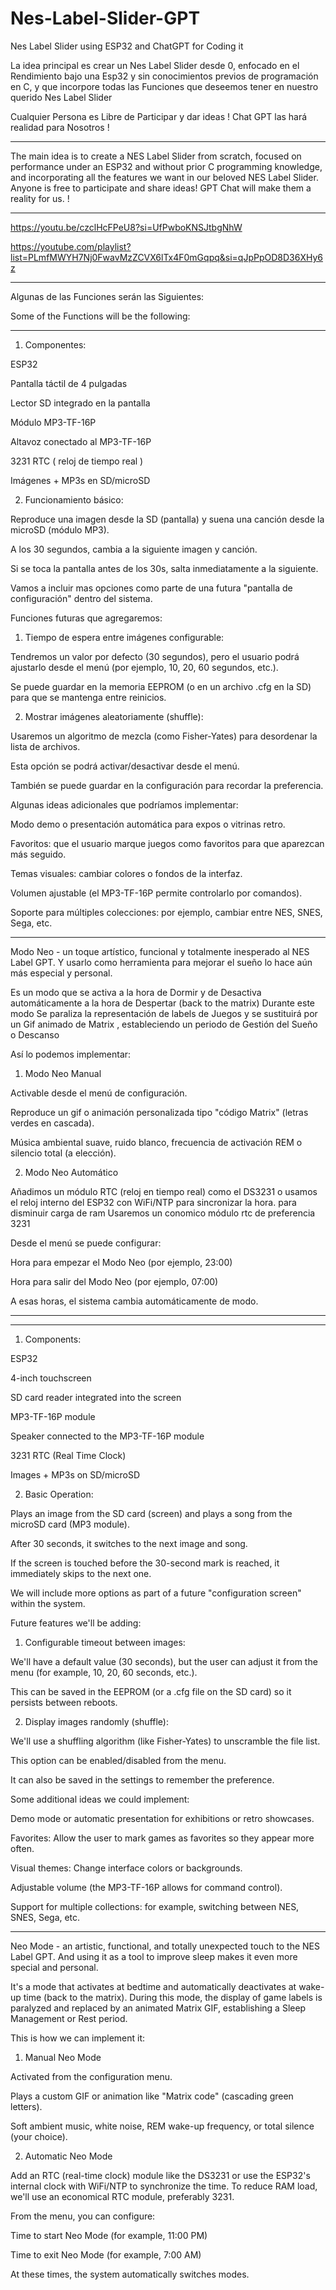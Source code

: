 # Nes-Label-Slider-GPT
Nes Label Slider using ESP32 and ChatGPT for Coding it

La idea principal es crear un Nes Label Slider desde 0, enfocado en el Rendimiento bajo una Esp32 y sin conocimientos previos de programación en C, y que incorpore todas las Funciones que deseemos tener en nuestro querido Nes Label Slider

Cualquier Persona es Libre de Participar y dar ideas ! Chat GPT las hará realidad para Nosotros !

--------------------------------

The main idea is to create a NES Label Slider from scratch, focused on performance under an ESP32 and without prior C programming knowledge, and incorporating all the features we want in our beloved NES Label Slider. Anyone is free to participate and share ideas! GPT Chat will make them a reality for us. !

-------------------------------

https://youtu.be/czclHcFPeU8?si=UfPwboKNSJtbgNhW

https://youtube.com/playlist?list=PLmfMWYH7Nj0FwavMzZCVX6lTx4F0mGqpq&si=qJpPpOD8D36XHy6z

-------------------------------

Algunas de las Funciones serán las Siguientes:

Some of the Functions will be the following:

-------------------------------

1. Componentes:

ESP32

Pantalla táctil de 4 pulgadas

Lector SD integrado en la pantalla

Módulo MP3-TF-16P

Altavoz conectado al MP3-TF-16P

3231 RTC ( reloj de tiempo real )

Imágenes + MP3s en SD/microSD


2. Funcionamiento básico:

Reproduce una imagen desde la SD (pantalla) y suena una canción desde la microSD (módulo MP3).

A los 30 segundos, cambia a la siguiente imagen y canción.

Si se toca la pantalla antes de los 30s, salta inmediatamente a la siguiente.



Vamos a incluir mas opciones como parte de una futura "pantalla de configuración" dentro del sistema.

Funciones futuras que agregaremos:

1. Tiempo de espera entre imágenes configurable:

Tendremos un valor por defecto (30 segundos), pero el usuario podrá ajustarlo desde el menú (por ejemplo, 10, 20, 60 segundos, etc.).

Se puede guardar en la memoria EEPROM (o en un archivo .cfg en la SD) para que se mantenga entre reinicios.



2. Mostrar imágenes aleatoriamente (shuffle):

Usaremos un algoritmo de mezcla (como Fisher-Yates) para desordenar la lista de archivos.

Esta opción se podrá activar/desactivar desde el menú.

También se puede guardar en la configuración para recordar la preferencia.



Algunas ideas adicionales que podríamos implementar:

Modo demo o presentación automática para expos o vitrinas retro.

Favoritos: que el usuario marque juegos como favoritos para que aparezcan más seguido.

Temas visuales: cambiar colores o fondos de la interfaz.

Volumen ajustable (el MP3-TF-16P permite controlarlo por comandos).

Soporte para múltiples colecciones: por ejemplo, cambiar entre NES, SNES, Sega, etc.

---

 Modo Neo - un toque artístico, funcional y totalmente inesperado al NES Label GPT. Y usarlo como herramienta para mejorar el sueño lo hace aún más especial y personal.

 Es un modo que se activa a la hora de Dormir y de Desactiva automáticamente a la hora de Despertar (back to the matrix) Durante este modo Se paraliza la representación de labels de Juegos y se sustituirá por un Gif animado de Matrix , estableciendo un periodo de Gestión del Sueño o Descanso

Así lo podemos implementar:

1. Modo Neo Manual

Activable desde el menú de configuración.

Reproduce un gif o animación personalizada tipo "código Matrix" (letras verdes en cascada).

Música ambiental suave, ruido blanco, frecuencia de activación REM o silencio total (a elección).


2. Modo Neo Automático

Añadimos un módulo RTC (reloj en tiempo real) como el DS3231 o usamos el reloj interno del ESP32 con WiFi/NTP para sincronizar la hora. para disminuir carga de ram Usaremos un conomico módulo rtc de preferencia 3231

Desde el menú se puede configurar:

Hora para empezar el Modo Neo (por ejemplo, 23:00)

Hora para salir del Modo Neo (por ejemplo, 07:00)


A esas horas, el sistema cambia automáticamente de modo.



---




----------------------------

1. Components:

ESP32

4-inch touchscreen

SD card reader integrated into the screen

MP3-TF-16P module

Speaker connected to the MP3-TF-16P module

3231 RTC (Real Time Clock)

Images + MP3s on SD/microSD

2. Basic Operation:

Plays an image from the SD card (screen) and plays a song from the microSD card (MP3 module).

After 30 seconds, it switches to the next image and song.

If the screen is touched before the 30-second mark is reached, it immediately skips to the next one.

We will include more options as part of a future "configuration screen" within the system.

Future features we'll be adding:

1. Configurable timeout between images:

We'll have a default value (30 seconds), but the user can adjust it from the menu (for example, 10, 20, 60 seconds, etc.).

This can be saved in the EEPROM (or a .cfg file on the SD card) so it persists between reboots.

2. Display images randomly (shuffle):

We'll use a shuffling algorithm (like Fisher-Yates) to unscramble the file list.

This option can be enabled/disabled from the menu.

It can also be saved in the settings to remember the preference.

Some additional ideas we could implement:

Demo mode or automatic presentation for exhibitions or retro showcases.

Favorites: Allow the user to mark games as favorites so they appear more often.

Visual themes: Change interface colors or backgrounds.

Adjustable volume (the MP3-TF-16P allows for command control).

Support for multiple collections: for example, switching between NES, SNES, Sega, etc.

----

Neo Mode - an artistic, functional, and totally unexpected touch to the NES Label GPT. And using it as a tool to improve sleep makes it even more special and personal.

It's a mode that activates at bedtime and automatically deactivates at wake-up time (back to the matrix). During this mode, the display of game labels is paralyzed and replaced by an animated Matrix GIF, establishing a Sleep Management or Rest period.

This is how we can implement it:

1. Manual Neo Mode

Activated from the configuration menu.

Plays a custom GIF or animation like "Matrix code" (cascading green letters).

Soft ambient music, white noise, REM wake-up frequency, or total silence (your choice).

2. Automatic Neo Mode

Add an RTC (real-time clock) module like the DS3231 or use the ESP32's internal clock with WiFi/NTP to synchronize the time. To reduce RAM load, we'll use an economical RTC module, preferably 3231.

From the menu, you can configure:

Time to start Neo Mode (for example, 11:00 PM)

Time to exit Neo Mode (for example, 7:00 AM)

At these times, the system automatically switches modes.

